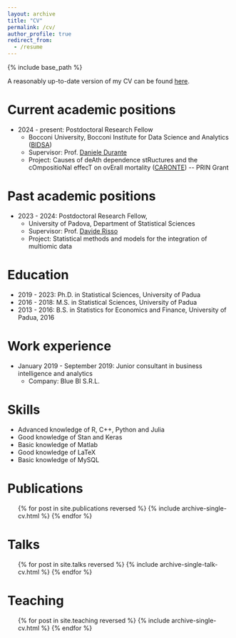 ```yaml
---
layout: archive
title: "CV"
permalink: /cv/
author_profile: true
redirect_from:
  - /resume
---
```


{% include base_path %}

A reasonably up-to-date version of my CV can be found [here](https://cristiancastiglione.github.io/files/cv_cristian_castiglione_2.pdf).

Current academic positions
======
* 2024 - present: Postdoctoral Research Fellow
  * Bocconi University, Bocconi Institute for Data Science and Analytics ([BIDSA](https://www.bidsa.unibocconi.eu/wps/wcm/connect/Site/Bidsa/Home))
  * Supervisor: Prof. [Daniele Durante](https://danieledurante.github.io/web/)
  * Project: Causes of deAth dependence stRuctures and the cOmpositioNal effecT on ovErall mortality ([CARONTE](https://danieledurante.github.io/web/caronte.html)) -- PRIN Grant

Past academic positions
======
* 2023 - 2024: Postdoctoral Research Fellow, 
  * University of Padova, Department of Statistical Sciences
  * Supervisor: Prof. [Davide Risso](https://drisso.github.io/index.html)
  * Project: Statistical methods and models for the integration of multiomic data

Education
======
* 2019 - 2023: Ph.D. in Statistical Sciences, University of Padua
* 2016 - 2018: M.S. in Statistical Sciences, University of Padua
* 2013 - 2016: B.S. in Statistics for Economics and Finance, University of Padua, 2016

Work experience
======
* January 2019 - September 2019: Junior consultant in business intelligence and analytics
  * Company: Blue BI S.R.L.
  
Skills
======
* Advanced knowledge of R, C++, Python and Julia
* Good knowledge of Stan and Keras
* Basic knowledge of Matlab
* Good knowledge of LaTeX
* Basic knowledge of MySQL

Publications
======
  <ul>{% for post in site.publications reversed %}
    {% include archive-single-cv.html %}
  {% endfor %}</ul>
  
Talks
======
  <ul>{% for post in site.talks reversed %}
    {% include archive-single-talk-cv.html  %}
  {% endfor %}</ul>
  
Teaching
======
  <ul>{% for post in site.teaching reversed %}
    {% include archive-single-cv.html %}
  {% endfor %}</ul>
  
